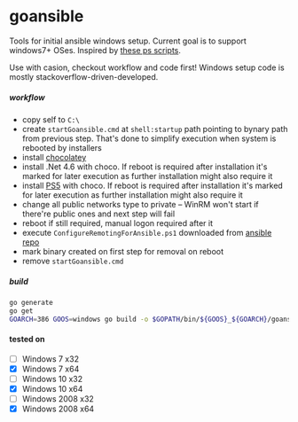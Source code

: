 # goansible

Tools for initial ansible windows setup. Current goal is to support windows7+ OSes. Inspired by [these ps scripts](https://github.com/ansible/ansible/blob/devel/examples/scripts/).

Use with casion, checkout workflow and code first! Windows setup code is mostly stackoverflow-driven-developed.

##### workflow

- copy self to `C:\`
- create `startGoansible.cmd` at `shell:startup` path pointing to bynary path from previous step. That's done to simplify execution when system is rebooted by installers
- install [chocolatey](https://chocolatey.org/)
- install .Net 4.6 with choco. If reboot is required after installation it's marked for later execution as further installation might also require it
- install [PS5](https://chocolatey.org/packages/PowerShell) with choco. If reboot is required after installation it's marked for later execution as further installation might also require it
- change all public networks type to private – WinRM won't start if there're public ones and next step will fail
- reboot if still required, manual logon required after it
- execute `ConfigureRemotingForAnsible.ps1` downloaded from [ansible repo](https://github.com/ansible/ansible/blob/devel/examples/scripts/ConfigureRemotingForAnsible.ps1)
- mark binary created on first step for removal on reboot
- remove `startGoansible.cmd`

##### build

```bash
go generate
go get
GOARCH=386 GOOS=windows go build -o $GOPATH/bin/${GOOS}_${GOARCH}/goansible.exe
```

#### tested on

- [ ] Windows 7 x32
- [x] Windows 7 x64
- [ ] Windows 10 x32
- [x] Windows 10 x64
- [ ] Windows 2008 x32
- [x] Windows 2008 x64
